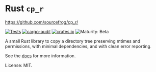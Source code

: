 # Rust `cp_r`

<https://github.com/sourcefrog/cp_r/>

[![Tests](https://github.com/sourcefrog/cp_r/workflows/Tests/badge.svg?branch=main)](https://github.com/sourcefrog/cp_r/actions?query=workflow%3ATests)
[![cargo-audit](https://github.com/sourcefrog/cp_r/actions/workflows/cargo-audit.yml/badge.svg)](https://github.com/sourcefrog/cp_r/actions/workflows/cargo-audit.yml)
[![crates.io](https://img.shields.io/crates/v/cp_r.svg)](https://crates.io/crates/cp_r)
![Maturity: Beta](https://img.shields.io/badge/maturity-beta-yellow.svg)

A small Rust library to copy a directory tree preserving mtimes and
permissions, with minimal dependencies, and with clean error reporting.

See the [docs](https://docs.rs/cp_r) for more information.

License: MIT.
